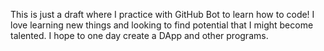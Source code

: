 This is just a draft where I practice with GitHub Bot to learn how to code! 
I love learning new things and looking to find potential that I might become talented.
I hope to one day create a DApp and other programs.
